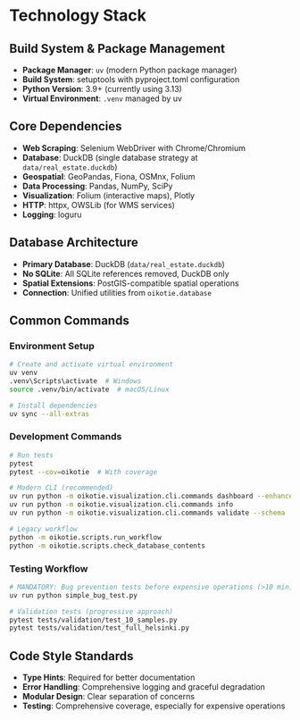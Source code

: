 # Technology Stack

## Build System & Package Management
- **Package Manager**: `uv` (modern Python package manager)
- **Build System**: setuptools with pyproject.toml configuration
- **Python Version**: 3.9+ (currently using 3.13)
- **Virtual Environment**: `.venv` managed by uv

## Core Dependencies
- **Web Scraping**: Selenium WebDriver with Chrome/Chromium
- **Database**: DuckDB (single database strategy at `data/real_estate.duckdb`)
- **Geospatial**: GeoPandas, Fiona, OSMnx, Folium
- **Data Processing**: Pandas, NumPy, SciPy
- **Visualization**: Folium (interactive maps), Plotly
- **HTTP**: httpx, OWSLib (for WMS services)
- **Logging**: loguru

## Database Architecture
- **Primary Database**: DuckDB (`data/real_estate.duckdb`)
- **No SQLite**: All SQLite references removed, DuckDB only
- **Spatial Extensions**: PostGIS-compatible spatial operations
- **Connection**: Unified utilities from `oikotie.database`

## Common Commands

### Environment Setup
```bash
# Create and activate virtual environment
uv venv
.venv\Scripts\activate  # Windows
source .venv/bin/activate  # macOS/Linux

# Install dependencies
uv sync --all-extras
```

### Development Commands
```bash
# Run tests
pytest
pytest --cov=oikotie  # With coverage

# Modern CLI (recommended)
uv run python -m oikotie.visualization.cli.commands dashboard --enhanced --open
uv run python -m oikotie.visualization.cli.commands info
uv run python -m oikotie.visualization.cli.commands validate --schema

# Legacy workflow
python -m oikotie.scripts.run_workflow
python -m oikotie.scripts.check_database_contents
```

### Testing Workflow
```bash
# MANDATORY: Bug prevention tests before expensive operations (>10 min)
uv run python simple_bug_test.py

# Validation tests (progressive approach)
pytest tests/validation/test_10_samples.py
pytest tests/validation/test_full_helsinki.py
```

## Code Style Standards
- **Type Hints**: Required for better documentation
- **Error Handling**: Comprehensive logging and graceful degradation
- **Modular Design**: Clear separation of concerns
- **Testing**: Comprehensive coverage, especially for expensive operations